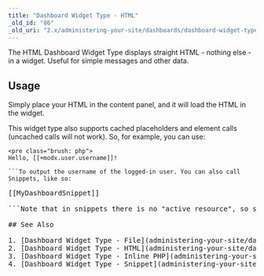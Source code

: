 ```yaml
---
title: "Dashboard Widget Type - HTML"
_old_id: "86"
_old_uri: "2.x/administering-your-site/dashboards/dashboard-widget-types/dashboard-widget-type-html"
---
```


The HTML Dashboard Widget Type displays straight HTML - nothing else - in a widget. Useful for simple messages and other data.

## Usage

Simply place your HTML in the content panel, and it will load the HTML in the widget.

This widget type also supports cached placeholders and element calls (uncached calls will not work). So, for example, you can use:

```
<pre class="brush: php">
Hello, [[+modx.user.username]]!

```To output the username of the logged-in user. You can also call Snippets, like so:

```
<pre class="brush: php">
[[MyDashboardSnippet]]

```Note that in snippets there is no "active resource", so snippets referencing $modx->resource will have issues.

## See Also

1. [Dashboard Widget Type - File](administering-your-site/dashboards/dashboard-widget-types/dashboard-widget-type-file)
2. [Dashboard Widget Type - HTML](administering-your-site/dashboards/dashboard-widget-types/dashboard-widget-type-html)
3. [Dashboard Widget Type - Inline PHP](administering-your-site/dashboards/dashboard-widget-types/dashboard-widget-type-inline-php)
4. [Dashboard Widget Type - Snippet](administering-your-site/dashboards/dashboard-widget-types/dashboard-widget-type-snippet)
